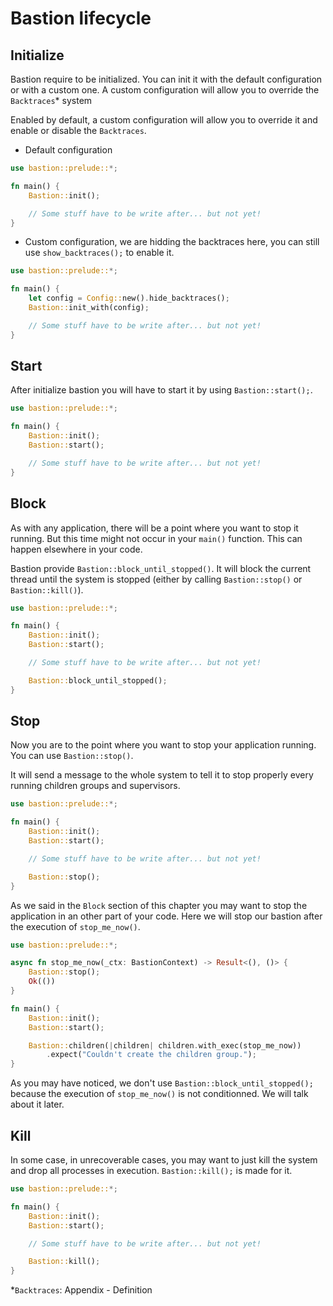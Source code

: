 # Bastion lifecycle

## Initialize

Bastion require to be initialized. You can init it with the default configuration or with a custom one. A custom configuration will allow you to override the `Backtraces`* system

Enabled by default, a custom configuration will allow you to override it and enable or disable the `Backtraces`.

- Default configuration

```rs
use bastion::prelude::*;

fn main() {
    Bastion::init();

    // Some stuff have to be write after... but not yet!
}
```

- Custom configuration, we are hidding the backtraces here, you can still use `show_backtraces();` to enable it.

```rs
use bastion::prelude::*;

fn main() {
    let config = Config::new().hide_backtraces();
    Bastion::init_with(config);

    // Some stuff have to be write after... but not yet!
}
```

## Start

After initialize bastion you will have to start it by using `Bastion::start();`.

```rs
use bastion::prelude::*;

fn main() {
    Bastion::init();
    Bastion::start();

    // Some stuff have to be write after... but not yet!
}
```

## Block

As with any application, there will be a point where you want to stop it running. But this time might not occur in your `main()` function. This can happen elsewhere in your code.

Bastion provide `Bastion::block_until_stopped()`. It will block the current thread until the system is stopped (either by calling `Bastion::stop()` or `Bastion::kill()`).

```rs
use bastion::prelude::*;

fn main() {
    Bastion::init();
    Bastion::start();

    // Some stuff have to be write after... but not yet!

    Bastion::block_until_stopped();
}
```

## Stop

Now you are to the point where you want to stop your application running. You can use `Bastion::stop()`.

It will send a message to the whole system to tell it to stop properly every running children groups and supervisors.

```rs
use bastion::prelude::*;

fn main() {
    Bastion::init();
    Bastion::start();

    // Some stuff have to be write after... but not yet!

    Bastion::stop();
}
```

As we said in the `Block` section of this chapter you may want to stop the application in an other part of your code. Here we will stop our bastion after the execution of `stop_me_now()`.

```rs
use bastion::prelude::*;

async fn stop_me_now(_ctx: BastionContext) -> Result<(), ()> {
    Bastion::stop();
    Ok(())
}

fn main() {
    Bastion::init();
    Bastion::start();

    Bastion::children(|children| children.with_exec(stop_me_now))
        .expect("Couldn't create the children group.");
}
```

As you may have noticed, we don't use `Bastion::block_until_stopped();` because the execution of `stop_me_now()` is not conditionned. We will talk about it later.

## Kill

In some case, in unrecoverable cases, you may want to just kill the system and drop all processes in execution. `Bastion::kill();` is made for it.

```rs
use bastion::prelude::*;

fn main() {
    Bastion::init();
    Bastion::start();

    // Some stuff have to be write after... but not yet!

    Bastion::kill();
}
```

*`Backtraces`: Appendix - Definition